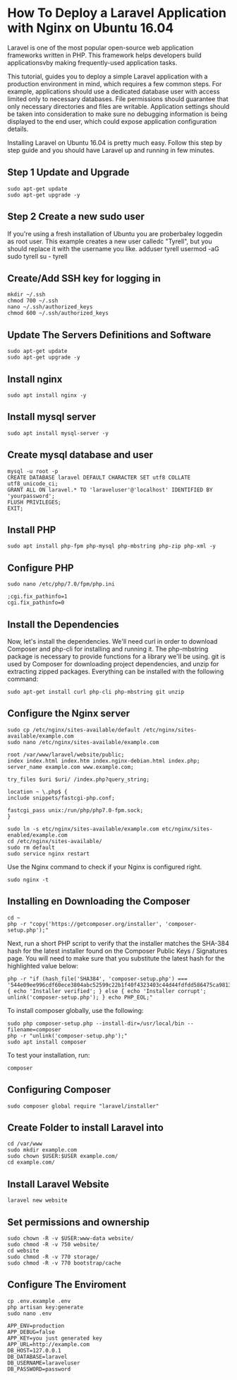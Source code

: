# How To Deploy a Laravel Application with Nginx on Ubuntu 16.04 
Laravel is one of the most popular open-source web application frameworks written in PHP. This framework helps developers build applicationsvby making frequently-used application tasks.

This tutorial, guides you to deploy a simple Laravel application with a production environment in mind, which requires a few common steps. For example, applications should use a dedicated database user with access limited only to necessary databases. File permissions should guarantee that only necessary directories and files are writable. Application settings should be taken into consideration to make sure no debugging information is being displayed to the end user, which could expose application configuration details.

Installing Laravel on Ubuntu 16.04 is pretty much easy. Follow this step by step guide and you should have Laravel up and running in few minutes.

## Step 1 Update and Upgrade
    sudo apt-get update
    sudo apt-get upgrade -y

## Step 2 Create a new sudo user
If you're using a fresh installation of Ubuntu you are proberbaley loggedin as root user. This example creates a new user calledc "Tyrell", but you should replace it with the username you like.
    adduser tyrell
    usermod -aG sudo tyrell
    su - tyrell
    
## Create/Add SSH key for logging in
    mkdir ~/.ssh
    chmod 700 ~/.ssh
    nano ~/.ssh/authorized_keys
    chmod 600 ~/.ssh/authorized_keys
    
## Update The Servers Definitions and Software
    sudo apt-get update
    sudo apt-get upgrade -y
    
## Install nginx
    sudo apt install nginx -y
    
## Install mysql server
    sudo apt install mysql-server -y

## Create mysql database and user
    mysql -u root -p
    CREATE DATABASE laravel DEFAULT CHARACTER SET utf8 COLLATE utf8_unicode_ci;
    GRANT ALL ON laravel.* TO 'laraveluser'@'localhost' IDENTIFIED BY 'yourpassword';
    FLUSH PRIVILEGES;
    EXIT;
    
## Install PHP
    sudo apt install php-fpm php-mysql php-mbstring php-zip php-xml -y
    
## Configure PHP
    sudo nano /etc/php/7.0/fpm/php.ini
    
    ;cgi.fix_pathinfo=1
    cgi.fix_pathinfo=0
    
## Install the Dependencies
Now, let's install the dependencies. We'll need curl in order to download Composer and php-cli for installing and running it. The php-mbstring package is necessary to provide functions for a library we'll be using. git is used by Composer for downloading project dependencies, and unzip for extracting zipped packages. Everything can be installed with the following command:
                          
    sudo apt-get install curl php-cli php-mbstring git unzip
    
 ## Configure the Nginx server
    sudo cp /etc/nginx/sites-available/default /etc/nginx/sites-available/example.com
    sudo nano /etc/nginx/sites-available/example.com
    
    root /var/www/laravel/website/public;
    index index.html index.htm index.nginx-debian.html index.php;
    server_name example.com www.example.com;

    try_files $uri $uri/ /index.php?query_string;

    location ~ \.php$ {
    include snippets/fastcgi-php.conf;

    fastcgi_pass unix:/run/php/php7.0-fpm.sock;
    }
    
    sudo ln -s etc/nginx/sites-available/example.com etc/nginx/sites-enabled/example.com
    cd /etc/nginx/sites-available/
    sudo rm default
    sudo service nginx restart
Use the Nginx command to check if your Nginx is configured right.
    
    sudo nginx -t

## Installing en Downloading the Composer
    cd ~
    php -r "copy('https://getcomposer.org/installer', 'composer-setup.php');"

Next, run a short PHP script to verify that the installer matches the SHA-384 hash for the latest installer found on the Composer Public Keys / Signatures page. You will need to make sure that you substitute the latest hash for the highlighted value below:
    
    php -r "if (hash_file('SHA384', 'composer-setup.php') === '544e09ee996cdf60ece3804abc52599c22b1f40f4323403c44d44fdfdd586475ca9813a858088ffbc1f233e9b180f061') { echo 'Installer verified'; } else { echo 'Installer corrupt'; unlink('composer-setup.php'); } echo PHP_EOL;"
    
To install composer globally, use the following:
    
    sudo php composer-setup.php --install-dir=/usr/local/bin --filename=composer
    php -r "unlink('composer-setup.php');"
    sudo apt install composer
    
To test your installation, run:

    composer
    
## Configuring Composer
    sudo composer global require "laravel/installer"
    
## Create Folder to install Laravel into
    cd /var/www
    sudo mkdir example.com
    sudo chown $USER:$USER example.com/
    cd example.com/
    
## Install Laravel Website
    laravel new website
    
## Set permissions and ownership
    sudo chown -R -v $USER:www-data website/
    sudo chmod -R -v 750 website/
    cd website
    sudo chmod -R -v 770 storage/
    sudo chmod -R -v 770 bootstrap/cache
    
## Configure The Enviroment
    cp .env.example .env
    php artisan key:generate
    sudo nano .env

    APP_ENV=production
    APP_DEBUG=false
    APP_KEY=you just generated key
    APP_URL=http://example.com
    DB_HOST=127.0.0.1
    DB_DATABASE=laravel
    DB_USERNAME=laraveluser
    DB_PASSWORD=password

